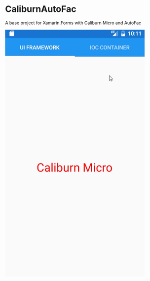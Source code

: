 # CaliburnAutoFac
A base project for Xamarin.Forms with Caliburn Micro and AutoFac

![Demo Gif](https://github.com/AlexPshul/CaliburnAutoFac/blob/master/CaliburnAutoFac.gif)
